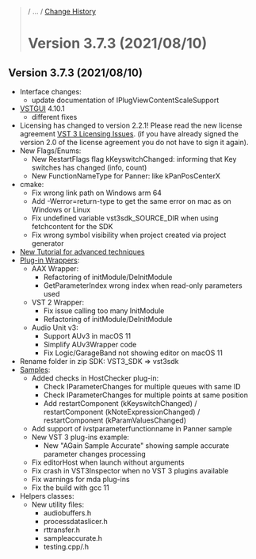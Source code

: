 >/ ... / [Change History](../Index.md)
>
># Version 3.7.3 (2021/08/10)

## Version 3.7.3 (2021/08/10)

- Interface changes:
    - update documentation of IPlugViewContentScaleSupport
- [VSTGUI](../../../What+is+the+VST+3+SDK/VSTGUI.md) 4.10.1
    - different fixes
- Licensing has changed to version 2.2.1! Please read the new license agreement [VST 3 Licensing Issues](../../../VST+3+Licensing/Index.md). (if you have already signed the version 2.0 of the license agreement you do not have to sign it again).
- New Flags/Enums:
    - New RestartFlags flag kKeyswitchChanged: informing that Key switches has changed (info, count)
    - New FunctionNameType for Panner: like kPanPosCenterX
- cmake:
    - Fix wrong link path on Windows arm 64
    - Add -Werror=return-type to get the same error on mac as on Windows or Linux
    - Fix undefined variable vst3sdk_SOURCE_DIR when using fetchcontent for the SDK
    - Fix wrong symbol visibility when project created via project generator
- [New Tutorial for advanced techniques](../../../Tutorials/Advanced+VST+3+techniques.md)
- [Plug-in Wrappers](../../../What+is+the+VST+3+SDK/Wrappers/Index.md):
    - AAX Wrapper:
        - Refactoring of initModule/DeInitModule
        - GetParameterIndex wrong index when read-only parameters used
    - VST 2 Wrapper:
        - Fix issue calling too many InitModule
        - Refactoring of initModule/DeInitModule
    - Audio Unit v3:
        - Support AUv3 in macOS 11
        - Simplify AUv3Wrapper code
        - Fix Logic/GarageBand not showing editor on macOS 11
- Rename folder in zip SDK: VST3_SDK => vst3sdk
- [Samples](../../../What+is+the+VST+3+SDK/Plug-in+Examples.md):
    - Added checks in HostChecker plug-in:
        - Check IParameterChanges for multiple queues with same ID
        - Check IParameterChanges for multiple points at same position
        - Add restartComponent (kKeyswitchChanged) / restartComponent (kNoteExpressionChanged) / restartComponent (kParamValuesChanged)
    - Add support of ivstparameterfunctionname in Panner sample
    - New VST 3 plug-ins example:
        - New "AGain Sample Accurate" showing sample accurate parameter changes processing
    - Fix editorHost when launch without arguments
    - Fix crash in VST3Inspector when no VST 3 plugins available
    - Fix warnings for mda plug-ins
    - Fix the build with gcc 11
- Helpers classes:
    - New utility files:
        - audiobuffers.h
        - processdataslicer.h
        - rttransfer.h
        - sampleaccurate.h
        - testing.cpp/.h
